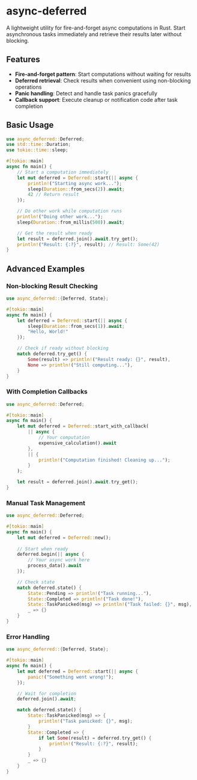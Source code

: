 # async-deferred

A lightweight utility for fire-and-forget async computations in Rust. Start asynchronous tasks immediately and retrieve their results later without blocking.

## Features

- **Fire-and-forget pattern**: Start computations without waiting for results
- **Deferred retrieval**: Check results when convenient using non-blocking operations
- **Panic handling**: Detect and handle task panics gracefully
- **Callback support**: Execute cleanup or notification code after task completion


## Basic Usage

```rust
use async_deferred::Deferred;
use std::time::Duration;
use tokio::time::sleep;

#[tokio::main]
async fn main() {
    // Start a computation immediately
    let mut deferred = Deferred::start(|| async {
        println!("Starting async work...");
        sleep(Duration::from_secs(2)).await;
        42 // Return result
    });

    // Do other work while computation runs
    println!("Doing other work...");
    sleep(Duration::from_millis(500)).await;

    // Get the result when ready
    let result = deferred.join().await.try_get();
    println!("Result: {:?}", result); // Result: Some(42)
}
```

## Advanced Examples

### Non-blocking Result Checking

```rust
use async_deferred::{Deferred, State};

#[tokio::main]
async fn main() {
    let deferred = Deferred::start(|| async {
        sleep(Duration::from_secs(1)).await;
        "Hello, World!"
    });

    // Check if ready without blocking
    match deferred.try_get() {
        Some(result) => println!("Result ready: {}", result),
        None => println!("Still computing..."),
    }
}
```

### With Completion Callbacks

```rust
use async_deferred::Deferred;

#[tokio::main]
async fn main() {
    let mut deferred = Deferred::start_with_callback(
        || async {
            // Your computation
            expensive_calculation().await
        },
        || {
            println!("Computation finished! Cleaning up...");
        }
    );

    let result = deferred.join().await.try_get();
}
```

### Manual Task Management

```rust
use async_deferred::Deferred;

#[tokio::main]
async fn main() {
    let mut deferred = Deferred::new();
    
    // Start when ready
    deferred.begin(|| async {
        // Your async work here
        process_data().await
    });

    // Check state
    match deferred.state() {
        State::Pending => println!("Task running..."),
        State::Completed => println!("Task done!"),
        State::TaskPanicked(msg) => println!("Task failed: {}", msg),
        _ => {}
    }
}
```

### Error Handling

```rust
use async_deferred::{Deferred, State};

#[tokio::main]
async fn main() {
    let mut deferred = Deferred::start(|| async {
        panic!("Something went wrong!");
    });

    // Wait for completion
    deferred.join().await;

    match deferred.state() {
        State::TaskPanicked(msg) => {
            println!("Task panicked: {}", msg);
        }
        State::Completed => {
            if let Some(result) = deferred.try_get() {
                println!("Result: {:?}", result);
            }
        }
        _ => {}
    }
}
```
